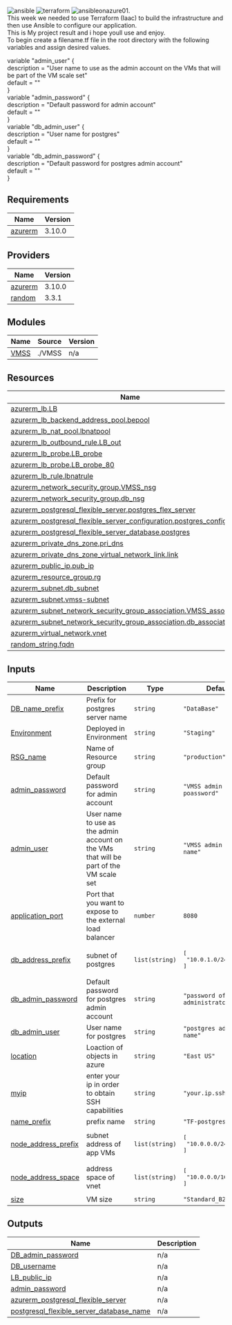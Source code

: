 
![ansible](https://user-images.githubusercontent.com/106066816/175376549-c2b4d3ef-0a98-4e6c-b9b1-c39c3a1f078a.png) ![terraform](https://user-images.githubusercontent.com/106066816/175376565-1b39ff13-3fa8-406a-9aac-d32bebd82494.png)
![ansibleonazure01](https://user-images.githubusercontent.com/106066816/175378683-f46b9997-fbf5-41a5-9c47-8694ed480eb7.png).<br/>
This week we needed to use Terraform (Iaac) to build the infrastructure and then use Ansible to configure our application.<br/>
This is My project result and i hope youll use and enjoy.<br/>
To begin create a filename.tf file in the root directory with the following variables and assign desired values.<br/>

variable "admin_user" {<br/>
  description = "User name to use as the admin account on the VMs that will be part of the VM scale set"<br/>
  default     = ""<br/>
}<br/>
variable "admin_password" {<br/>
  description = "Default password for admin account"<br/>
  default     = ""<br/>
}<br/>
variable "db_admin_user" {<br/>
  description = "User name for postgres"<br/>
  default     = ""<br/>
}<br/>
variable "db_admin_password" {<br/>
  description = "Default password for postgres admin account"<br/>
  default     = ""<br/>
}<br/>

<!-- BEGIN_TF_DOCS -->
## Requirements

| Name | Version |
|------|---------|
| <a name="requirement_azurerm"></a> [azurerm](#requirement\_azurerm) | 3.10.0 |

## Providers

| Name | Version |
|------|---------|
| <a name="provider_azurerm"></a> [azurerm](#provider\_azurerm) | 3.10.0 |
| <a name="provider_random"></a> [random](#provider\_random) | 3.3.1 |

## Modules

| Name | Source | Version |
|------|--------|---------|
| <a name="module_VMSS"></a> [VMSS](#module\_VMSS) | ./VMSS | n/a |

## Resources

| Name | Type |
|------|------|
| [azurerm_lb.LB](https://registry.terraform.io/providers/hashicorp/azurerm/3.10.0/docs/resources/lb) | resource |
| [azurerm_lb_backend_address_pool.bepool](https://registry.terraform.io/providers/hashicorp/azurerm/3.10.0/docs/resources/lb_backend_address_pool) | resource |
| [azurerm_lb_nat_pool.lbnatpool](https://registry.terraform.io/providers/hashicorp/azurerm/3.10.0/docs/resources/lb_nat_pool) | resource |
| [azurerm_lb_outbound_rule.LB_out](https://registry.terraform.io/providers/hashicorp/azurerm/3.10.0/docs/resources/lb_outbound_rule) | resource |
| [azurerm_lb_probe.LB_probe](https://registry.terraform.io/providers/hashicorp/azurerm/3.10.0/docs/resources/lb_probe) | resource |
| [azurerm_lb_probe.LB_probe_80](https://registry.terraform.io/providers/hashicorp/azurerm/3.10.0/docs/resources/lb_probe) | resource |
| [azurerm_lb_rule.lbnatrule](https://registry.terraform.io/providers/hashicorp/azurerm/3.10.0/docs/resources/lb_rule) | resource |
| [azurerm_network_security_group.VMSS_nsg](https://registry.terraform.io/providers/hashicorp/azurerm/3.10.0/docs/resources/network_security_group) | resource |
| [azurerm_network_security_group.db_nsg](https://registry.terraform.io/providers/hashicorp/azurerm/3.10.0/docs/resources/network_security_group) | resource |
| [azurerm_postgresql_flexible_server.postgres_flex_server](https://registry.terraform.io/providers/hashicorp/azurerm/3.10.0/docs/resources/postgresql_flexible_server) | resource |
| [azurerm_postgresql_flexible_server_configuration.postgres_configuration](https://registry.terraform.io/providers/hashicorp/azurerm/3.10.0/docs/resources/postgresql_flexible_server_configuration) | resource |
| [azurerm_postgresql_flexible_server_database.postgres](https://registry.terraform.io/providers/hashicorp/azurerm/3.10.0/docs/resources/postgresql_flexible_server_database) | resource |
| [azurerm_private_dns_zone.pri_dns](https://registry.terraform.io/providers/hashicorp/azurerm/3.10.0/docs/resources/private_dns_zone) | resource |
| [azurerm_private_dns_zone_virtual_network_link.link](https://registry.terraform.io/providers/hashicorp/azurerm/3.10.0/docs/resources/private_dns_zone_virtual_network_link) | resource |
| [azurerm_public_ip.pub_ip](https://registry.terraform.io/providers/hashicorp/azurerm/3.10.0/docs/resources/public_ip) | resource |
| [azurerm_resource_group.rg](https://registry.terraform.io/providers/hashicorp/azurerm/3.10.0/docs/resources/resource_group) | resource |
| [azurerm_subnet.db_subnet](https://registry.terraform.io/providers/hashicorp/azurerm/3.10.0/docs/resources/subnet) | resource |
| [azurerm_subnet.vmss-subnet](https://registry.terraform.io/providers/hashicorp/azurerm/3.10.0/docs/resources/subnet) | resource |
| [azurerm_subnet_network_security_group_association.VMSS_association](https://registry.terraform.io/providers/hashicorp/azurerm/3.10.0/docs/resources/subnet_network_security_group_association) | resource |
| [azurerm_subnet_network_security_group_association.db_association](https://registry.terraform.io/providers/hashicorp/azurerm/3.10.0/docs/resources/subnet_network_security_group_association) | resource |
| [azurerm_virtual_network.vnet](https://registry.terraform.io/providers/hashicorp/azurerm/3.10.0/docs/resources/virtual_network) | resource |
| [random_string.fqdn](https://registry.terraform.io/providers/hashicorp/random/latest/docs/resources/string) | resource |

## Inputs

| Name | Description | Type | Default                              | Required |
|------|-------------|------|--------------------------------------|:--------:|
| <a name="input_DB_name_prefix"></a> [DB\_name\_prefix](#input\_DB\_name\_prefix) | Prefix for postgres server name | `string` | `"DataBase"`                         | no |
| <a name="input_Environment"></a> [Environment](#input\_Environment) | Deployed in Environment | `string` | `"Staging"`                          | no |
| <a name="input_RSG_name"></a> [RSG\_name](#input\_RSG\_name) | Name of Resource group | `string` | `"production"`                       | no |
| <a name="input_admin_password"></a> [admin\_password](#input\_admin\_password) | Default password for admin account | `string` | `"VMSS admin poassword"`             | no |
| <a name="input_admin_user"></a> [admin\_user](#input\_admin\_user) | User name to use as the admin account on the VMs that will be part of the VM scale set | `string` | `"VMSS admin user name"`             | no |
| <a name="input_application_port"></a> [application\_port](#input\_application\_port) | Port that you want to expose to the external load balancer | `number` | `8080`                               | no |
| <a name="input_db_address_prefix"></a> [db\_address\_prefix](#input\_db\_address\_prefix) | subnet of postgres | `list(string)` | <pre>[<br>  "10.0.1.0/24"<br>]</pre> | no |
| <a name="input_db_admin_password"></a> [db\_admin\_password](#input\_db\_admin\_password) | Default password for postgres admin account | `string` | `"password of DB administrator"`     | no |
| <a name="input_db_admin_user"></a> [db\_admin\_user](#input\_db\_admin\_user) | User name for postgres | `string` | `"postgres admin user name"`         | no |
| <a name="input_location"></a> [location](#input\_location) | Loaction of objects in azure | `string` | `"East US"`                          | no |
| <a name="input_myip"></a> [myip](#input\_myip) | enter your ip in order to obtain SSH capabilities | `string` | `"your.ip.ssh.access"`               | no |
| <a name="input_name_prefix"></a> [name\_prefix](#input\_name\_prefix) | prefix name | `string` | `"TF-postgres"`                      | no |
| <a name="input_node_address_prefix"></a> [node\_address\_prefix](#input\_node\_address\_prefix) | subnet address of app VMs | `list(string)` | <pre>[<br>  "10.0.0.0/24"<br>]</pre> | no |
| <a name="input_node_address_space"></a> [node\_address\_space](#input\_node\_address\_space) | address space of vnet | `list(string)` | <pre>[<br>  "10.0.0.0/16"<br>]</pre> | no |
| <a name="input_size"></a> [size](#input\_size) | VM size | `string` | `"Standard_B2ms"`                    | no |

## Outputs

| Name | Description |
|------|-------------|
| <a name="output_DB_admin_password"></a> [DB\_admin\_password](#output\_DB\_admin\_password) | n/a |
| <a name="output_DB_username"></a> [DB\_username](#output\_DB\_username) | n/a |
| <a name="output_LB_public_ip"></a> [LB\_public\_ip](#output\_LB\_public\_ip) | n/a |
| <a name="output_admin_password"></a> [admin\_password](#output\_admin\_password) | n/a |
| <a name="output_azurerm_postgresql_flexible_server"></a> [azurerm\_postgresql\_flexible\_server](#output\_azurerm\_postgresql\_flexible\_server) | n/a |
| <a name="output_postgresql_flexible_server_database_name"></a> [postgresql\_flexible\_server\_database\_name](#output\_postgresql\_flexible\_server\_database\_name) | n/a |
<!-- END_TF_DOCS -->
